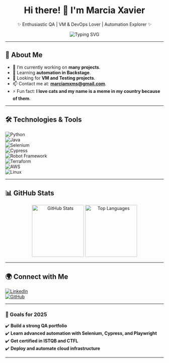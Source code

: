 <h1 align="center">Hi there! 👋 I'm Marcia Xavier</h1>
<p align="center">
✨ Enthusiastic QA | VM & DevOps Lover | Automation Explorer ✨  
</p>

<p align="center">
  <img src="https://readme-typing-svg.herokuapp.com?color=%2336BCF7&size=22&center=true&vCenter=true&width=600&lines=Quality+Assurance+Engineer;DevOps+Enthusiast;Learning+new+technologies+every+day!" alt="Typing SVG" />
</p>

---

## 🚀 About Me  
- 🔭 I’m currently working on **many projects**.  
- 🌱 Learning **automation in Backstage**.  
- 🤝 Looking for **VM and Testing projects**.  
- 📫 Contact me at: **marciamxms@gmail.com**.  
- ⚡ Fun fact: **I love cats and my name is a meme in my country because of them**.  

---

## 🛠️ Technologies & Tools  

![Python](https://img.shields.io/badge/Python-3776AB?style=for-the-badge&logo=python&logoColor=white)  
![Java](https://img.shields.io/badge/Java-ED8B00?style=for-the-badge&logo=java&logoColor=white)  
![Selenium](https://img.shields.io/badge/Selenium-43B02A?style=for-the-badge&logo=selenium&logoColor=white)  
![Cypress](https://img.shields.io/badge/Cypress-17202C?style=for-the-badge&logo=cypress&logoColor=white)  
![Robot Framework](https://img.shields.io/badge/Robot%20Framework-000000?style=for-the-badge&logo=robot-framework&logoColor=white)  
![Terraform](https://img.shields.io/badge/Terraform-623CE4?style=for-the-badge&logo=terraform&logoColor=white)  
![AWS](https://img.shields.io/badge/AWS-232F3E?style=for-the-badge&logo=amazon-aws&logoColor=white)  
![Linux](https://img.shields.io/badge/Linux-FCC624?style=for-the-badge&logo=linux&logoColor=black)  

---

## 📊 GitHub Stats  

<p align="center">
  <img src="https://github-readme-stats.vercel.app/api?username=marciaxavier&show_icons=true&theme=dracula" alt="GitHub Stats" height="165" />
  <img src="https://github-readme-stats.vercel.app/api/top-langs/?username=marciaxavier&layout=compact&theme=dracula" alt="Top Languages" height="165" />
</p>

---

## 🌍 Connect with Me  
[![LinkedIn](https://img.shields.io/badge/LinkedIn-0077B5?style=for-the-badge&logo=linkedin&logoColor=white)](https://www.linkedin.com/in/seu-linkedin/)  
[![GitHub](https://img.shields.io/badge/GitHub-100000?style=for-the-badge&logo=github&logoColor=white)](https://github.com/marciaxavier)  

---

### 🎯 Goals for 2025  
✔️ **Build a strong QA portfolio**  
✔️ **Learn advanced automation with Selenium, Cypress, and Playwright**  
✔️ **Get certified in ISTQB and CTFL**  
✔️ **Deploy and automate cloud infrastructure**  

---





